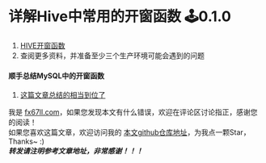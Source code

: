 # 详解Hive中常用的开窗函数 🕹️0.1.0  

1. [HIVE开窗函数](https://blog.csdn.net/weixin_46602525/article/details/117791073)  
2. 查阅更多资料，并准备至少三个生产环境可能会遇到的问题  

#### 顺手总结MySQL中的开窗函数
1. [这篇文章总结的相当到位了](https://blog.csdn.net/mmdzm/article/details/117448192)  


我是 [fx67ll.com](https://fx67ll.com)，如果您发现本文有什么错误，欢迎在评论区讨论指正，感谢您的阅读！  
如果您喜欢这篇文章，欢迎访问我的 [本文github仓库地址](https://github.com/fx67ll/fx67llBigData/blob/main/note/hive/hive-windowapi-inwork.md)，为我点一颗Star，Thanks~ :)  
***转发请注明参考文章地址，非常感谢！！！***